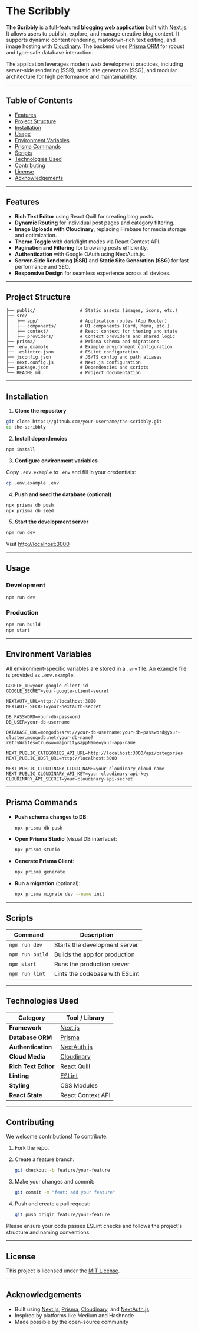 # The Scribbly


**The Scribbly** is a full-featured **blogging web application** built with [Next.js](https://nextjs.org/). It allows users to publish, explore, and manage creative blog content. It supports dynamic content rendering, markdown-rich text editing, and image hosting with [Cloudinary](https://cloudinary.com/). The backend uses [Prisma ORM](https://www.prisma.io/) for robust and type-safe database interaction.

The application leverages modern web development practices, including server-side rendering (SSR), static site generation (SSG), and modular architecture for high performance and maintainability.

---

## Table of Contents

- [Features](#features)
- [Project Structure](#project-structure)
- [Installation](#installation)
- [Usage](#usage)
- [Environment Variables](#environment-variables)
- [Prisma Commands](#prisma-commands)
- [Scripts](#scripts)
- [Technologies Used](#technologies-used)
- [Contributing](#contributing)
- [License](#license)
- [Acknowledgements](#acknowledgements)

---

## Features

- **Rich Text Editor** using React Quill for creating blog posts.
- **Dynamic Routing** for individual post pages and category filtering.
- **Image Uploads with Cloudinary**, replacing Firebase for media storage and optimization.
- **Theme Toggle** with dark/light modes via React Context API.
- **Pagination and Filtering** for browsing posts efficiently.
- **Authentication** with Google OAuth using NextAuth.js.
- **Server-Side Rendering (SSR)** and **Static Site Generation (SSG)** for fast performance and SEO.
- **Responsive Design** for seamless experience across all devices.

---

## Project Structure

```
├── public/                 # Static assets (images, icons, etc.)
├── src/
│   ├── app/                # Application routes (App Router)
│   ├── components/         # UI components (Card, Menu, etc.)
│   ├── context/            # React context for theming and state
│   ├── providers/          # Context providers and shared logic
├── prisma/                 # Prisma schema and migrations
├── .env.example            # Example environment configuration
├── .eslintrc.json          # ESLint configuration
├── jsconfig.json           # JS/TS config and path aliases
├── next.config.js          # Next.js configuration
├── package.json            # Dependencies and scripts
└── README.md               # Project documentation
```

---

## Installation

1. **Clone the repository**

```bash
git clone https://github.com/your-username/the-scribbly.git
cd the-scribbly
```

2. **Install dependencies**

```bash
npm install
```

3. **Configure environment variables**

Copy `.env.example` to `.env` and fill in your credentials:

```bash
cp .env.example .env
```

4. **Push and seed the database (optional)**

```bash
npx prisma db push
npx prisma db seed
```

5. **Start the development server**

```bash
npm run dev
```

Visit [http://localhost:3000](http://localhost:3000)

---

## Usage

### Development

```bash
npm run dev
```

### Production

```bash
npm run build
npm start
```

---

## Environment Variables

All environment-specific variables are stored in a `.env` file. An example file is provided as `.env.example`:

```env
GOOGLE_ID=your-google-client-id
GOOGLE_SECRET=your-google-client-secret

NEXTAUTH_URL=http://localhost:3000
NEXTAUTH_SECRET=your-nextauth-secret

DB_PASSWORD=your-db-password
DB_USER=your-db-username

DATABASE_URL=mongodb+srv://your-db-username:your-db-password@your-cluster.mongodb.net/your-db-name?retryWrites=true&w=majority&appName=your-app-name

NEXT_PUBLIC_CATEGORIES_API_URL=http://localhost:3000/api/categories
NEXT_PUBLIC_HOST_URL=http://localhost:3000

NEXT_PUBLIC_CLOUDINARY_CLOUD_NAME=your-cloudinary-cloud-name
NEXT_PUBLIC_CLOUDINARY_API_KEY=your-cloudinary-api-key
CLOUDINARY_API_SECRET=your-cloudinary-api-secret
```

---

## Prisma Commands

- **Push schema changes to DB**:

  ```bash
  npx prisma db push
  ```

- **Open Prisma Studio** (visual DB interface):

  ```bash
  npx prisma studio
  ```

- **Generate Prisma Client**:

  ```bash
  npx prisma generate
  ```

- **Run a migration** (optional):

  ```bash
  npx prisma migrate dev --name init
  ```

---

## Scripts

| Command         | Description                    |
| --------------- | ------------------------------ |
| `npm run dev`   | Starts the development server  |
| `npm run build` | Builds the app for production  |
| `npm start`     | Runs the production server     |
| `npm run lint`  | Lints the codebase with ESLint |

---

## Technologies Used

| Category             | Tool / Library                            |
| -------------------- | ----------------------------------------- |
| **Framework**        | [Next.js](https://nextjs.org)             |
| **Database ORM**     | [Prisma](https://www.prisma.io)           |
| **Authentication**   | [NextAuth.js](https://next-auth.js.org/)  |
| **Cloud Media**      | [Cloudinary](https://cloudinary.com)      |
| **Rich Text Editor** | [React Quill](https://react-quill.js.org) |
| **Linting**          | [ESLint](https://eslint.org)              |
| **Styling**          | CSS Modules                               |
| **React State**      | React Context API                         |

---

## Contributing

We welcome contributions! To contribute:

1. Fork the repo.
2. Create a feature branch:

   ```bash
   git checkout -b feature/your-feature
   ```

3. Make your changes and commit:

   ```bash
   git commit -m "feat: add your feature"
   ```

4. Push and create a pull request:

   ```bash
   git push origin feature/your-feature
   ```

Please ensure your code passes ESLint checks and follows the project's structure and naming conventions.

---

## License

This project is licensed under the [MIT License](LICENSE).

---

## Acknowledgements

- Built using [Next.js](https://nextjs.org/), [Prisma](https://www.prisma.io/), [Cloudinary](https://cloudinary.com), and [NextAuth.js](https://next-auth.js.org/)
- Inspired by platforms like Medium and Hashnode
- Made possible by the open-source community
